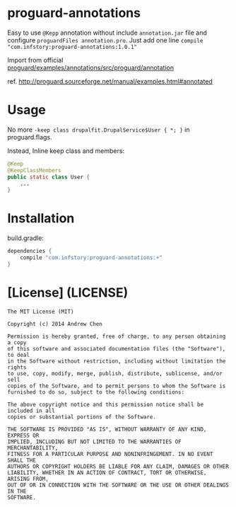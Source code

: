 proguard-annotations
====================

Easy to use `@Kepp` annotation without include `annotation.jar` file and configure `proguardFiles annotation.pro`. Just add one line `compile "com.infstory:proguard-annotations:1.0.1"`

Import from official [proguard/examples/annotations/src/proguard/annotation](https://github.com/facebook/proguard/tree/master/examples/annotations/src/proguard/annotation)

ref. http://proguard.sourceforge.net/manual/examples.html#annotated

Usage
=====

No more ```-keep class drupalfit.DrupalService$User { *; }``` in proguard.flags.

Instead, Inline keep class and members:

```java
@Keep
@KeepClassMembers
public static class User {
    ...
}
```

Installation
============

build.gradle:

```gradle
dependencies {
    compile "com.infstory:proguard-annotations:+"
}
```

[License] (LICENSE)
===================

```
The MIT License (MIT)

Copyright (c) 2014 Andrew Chen

Permission is hereby granted, free of charge, to any person obtaining a copy
of this software and associated documentation files (the "Software"), to deal
in the Software without restriction, including without limitation the rights
to use, copy, modify, merge, publish, distribute, sublicense, and/or sell
copies of the Software, and to permit persons to whom the Software is
furnished to do so, subject to the following conditions:

The above copyright notice and this permission notice shall be included in all
copies or substantial portions of the Software.

THE SOFTWARE IS PROVIDED "AS IS", WITHOUT WARRANTY OF ANY KIND, EXPRESS OR
IMPLIED, INCLUDING BUT NOT LIMITED TO THE WARRANTIES OF MERCHANTABILITY,
FITNESS FOR A PARTICULAR PURPOSE AND NONINFRINGEMENT. IN NO EVENT SHALL THE
AUTHORS OR COPYRIGHT HOLDERS BE LIABLE FOR ANY CLAIM, DAMAGES OR OTHER
LIABILITY, WHETHER IN AN ACTION OF CONTRACT, TORT OR OTHERWISE, ARISING FROM,
OUT OF OR IN CONNECTION WITH THE SOFTWARE OR THE USE OR OTHER DEALINGS IN THE
SOFTWARE.
```
